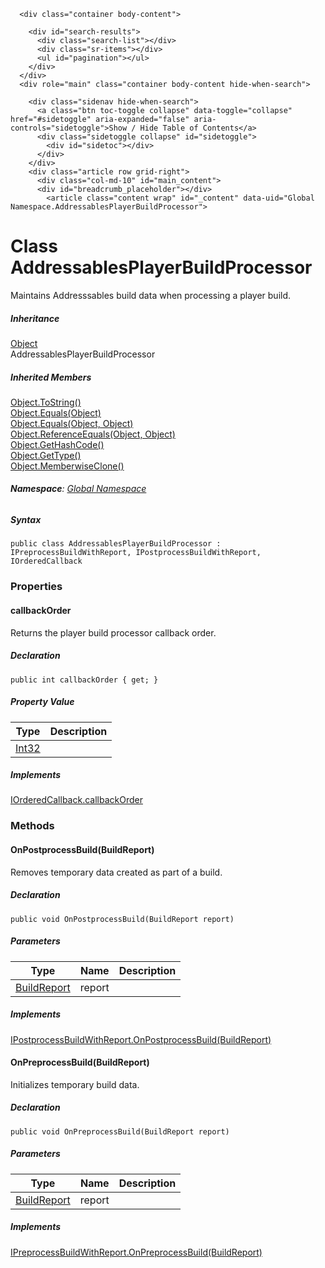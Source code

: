       <div class="container body-content">
        
        <div id="search-results">
          <div class="search-list"></div>
          <div class="sr-items"></div>
          <ul id="pagination"></ul>
        </div>
      </div>
      <div role="main" class="container body-content hide-when-search">
        
        <div class="sidenav hide-when-search">
          <a class="btn toc-toggle collapse" data-toggle="collapse" href="#sidetoggle" aria-expanded="false" aria-controls="sidetoggle">Show / Hide Table of Contents</a>
          <div class="sidetoggle collapse" id="sidetoggle">
            <div id="sidetoc"></div>
          </div>
        </div>
        <div class="article row grid-right">
          <div class="col-md-10" id="main_content">
          <div id="breadcrumb_placeholder"></div>
            <article class="content wrap" id="_content" data-uid="Global Namespace.AddressablesPlayerBuildProcessor">
  
  
  <h1 id="Global_Namespace_AddressablesPlayerBuildProcessor" data-uid="Global Namespace.AddressablesPlayerBuildProcessor">Class AddressablesPlayerBuildProcessor
  </h1>
  <div class="markdown level0 summary"><p>Maintains Addresssables build data when processing a player build.</p>
</div>
  <div class="markdown level0 conceptual"></div>
  <div class="inheritance collapsible show-bottom">
    <h5>Inheritance</h5>
    <div class="level0"><a class="xref" href="https://docs.microsoft.com/dotnet/api/system.object">Object</a></div>
    <div class="level1"><span class="xref">AddressablesPlayerBuildProcessor</span></div>
  </div>
  <div class="inheritedMembers collapsible">
    <h5>Inherited Members</h5>
    <div>
      <a class="xref" href="https://docs.microsoft.com/dotnet/api/system.object.tostring#System_Object_ToString">Object.ToString()</a>
    </div>
    <div>
      <a class="xref" href="https://docs.microsoft.com/dotnet/api/system.object.equals#System_Object_Equals_System_Object_">Object.Equals(Object)</a>
    </div>
    <div>
      <a class="xref" href="https://docs.microsoft.com/dotnet/api/system.object.equals#System_Object_Equals_System_Object_System_Object_">Object.Equals(Object, Object)</a>
    </div>
    <div>
      <a class="xref" href="https://docs.microsoft.com/dotnet/api/system.object.referenceequals#System_Object_ReferenceEquals_System_Object_System_Object_">Object.ReferenceEquals(Object, Object)</a>
    </div>
    <div>
      <a class="xref" href="https://docs.microsoft.com/dotnet/api/system.object.gethashcode#System_Object_GetHashCode">Object.GetHashCode()</a>
    </div>
    <div>
      <a class="xref" href="https://docs.microsoft.com/dotnet/api/system.object.gettype#System_Object_GetType">Object.GetType()</a>
    </div>
    <div>
      <a class="xref" href="https://docs.microsoft.com/dotnet/api/system.object.memberwiseclone#System_Object_MemberwiseClone">Object.MemberwiseClone()</a>
    </div>
  </div>
  <h6><strong>Namespace</strong>: <a class="xref" href="Global%20Namespace.html">Global Namespace</a></h6>
  <!--h6><strong>Assembly</strong>: solution.dll</h6-->
  <h5 id="Global_Namespace_AddressablesPlayerBuildProcessor_syntax">Syntax</h5>
  <div class="codewrapper">
    <pre><code class="lang-csharp hljs">public class AddressablesPlayerBuildProcessor : IPreprocessBuildWithReport, IPostprocessBuildWithReport, IOrderedCallback</code></pre>
  </div>
  <h3 id="properties">Properties
  </h3>
  
  
  <a id="Global_Namespace_AddressablesPlayerBuildProcessor_callbackOrder_" data-uid="Global Namespace.AddressablesPlayerBuildProcessor.callbackOrder*"></a>
  <h4 id="Global_Namespace_AddressablesPlayerBuildProcessor_callbackOrder" data-uid="Global Namespace.AddressablesPlayerBuildProcessor.callbackOrder">callbackOrder</h4>
  <div class="markdown level1 summary"><p>Returns the player build processor callback order.</p>
</div>
  <div class="markdown level1 conceptual"></div>
  <h5 class="decalaration">Declaration</h5>
  <div class="codewrapper">
    <pre><code class="lang-csharp hljs">public int callbackOrder { get; }</code></pre>
  </div>
  <h5 class="propertyValue">Property Value</h5>
  <table class="table table-bordered table-striped table-condensed">
    <thead>
      <tr>
        <th>Type</th>
        <th>Description</th>
      </tr>
    </thead>
    <tbody>
      <tr>
        <td><a class="xref" href="https://docs.microsoft.com/dotnet/api/system.int32">Int32</a></td>
        <td></td>
      </tr>
    </tbody>
  </table>
  <h5 class="implements">Implements</h5>
      <div><a class="xref" href="https://docs.unity3d.com/2019.4/Documentation/ScriptReference/Build.IOrderedCallback-callbackOrder.html">IOrderedCallback.callbackOrder</a></div>
  <h3 id="methods">Methods
  </h3>
  
  
  <a id="Global_Namespace_AddressablesPlayerBuildProcessor_OnPostprocessBuild_" data-uid="Global Namespace.AddressablesPlayerBuildProcessor.OnPostprocessBuild*"></a>
  <h4 id="Global_Namespace_AddressablesPlayerBuildProcessor_OnPostprocessBuild_UnityEditor_Build_Reporting_BuildReport_" data-uid="Global Namespace.AddressablesPlayerBuildProcessor.OnPostprocessBuild(UnityEditor.Build.Reporting.BuildReport)">OnPostprocessBuild(BuildReport)</h4>
  <div class="markdown level1 summary"><p>Removes temporary data created as part of a build.</p>
</div>
  <div class="markdown level1 conceptual"></div>
  <h5 class="decalaration">Declaration</h5>
  <div class="codewrapper">
    <pre><code class="lang-csharp hljs">public void OnPostprocessBuild(BuildReport report)</code></pre>
  </div>
  <h5 class="parameters">Parameters</h5>
  <table class="table table-bordered table-striped table-condensed">
    <thead>
      <tr>
        <th>Type</th>
        <th>Name</th>
        <th>Description</th>
      </tr>
    </thead>
    <tbody>
      <tr>
        <td><a class="xref" href="https://docs.unity3d.com/2019.4/Documentation/ScriptReference/Build.Reporting.BuildReport.html">BuildReport</a></td>
        <td><span class="parametername">report</span></td>
        <td></td>
      </tr>
    </tbody>
  </table>
  <h5 class="implements">Implements</h5>
      <div><a class="xref" href="https://docs.unity3d.com/2019.4/Documentation/ScriptReference/Build.IPostprocessBuildWithReport.OnPostprocessBuild.html">IPostprocessBuildWithReport.OnPostprocessBuild(BuildReport)</a></div>
  
  
  <a id="Global_Namespace_AddressablesPlayerBuildProcessor_OnPreprocessBuild_" data-uid="Global Namespace.AddressablesPlayerBuildProcessor.OnPreprocessBuild*"></a>
  <h4 id="Global_Namespace_AddressablesPlayerBuildProcessor_OnPreprocessBuild_UnityEditor_Build_Reporting_BuildReport_" data-uid="Global Namespace.AddressablesPlayerBuildProcessor.OnPreprocessBuild(UnityEditor.Build.Reporting.BuildReport)">OnPreprocessBuild(BuildReport)</h4>
  <div class="markdown level1 summary"><p>Initializes temporary build data.</p>
</div>
  <div class="markdown level1 conceptual"></div>
  <h5 class="decalaration">Declaration</h5>
  <div class="codewrapper">
    <pre><code class="lang-csharp hljs">public void OnPreprocessBuild(BuildReport report)</code></pre>
  </div>
  <h5 class="parameters">Parameters</h5>
  <table class="table table-bordered table-striped table-condensed">
    <thead>
      <tr>
        <th>Type</th>
        <th>Name</th>
        <th>Description</th>
      </tr>
    </thead>
    <tbody>
      <tr>
        <td><a class="xref" href="https://docs.unity3d.com/2019.4/Documentation/ScriptReference/Build.Reporting.BuildReport.html">BuildReport</a></td>
        <td><span class="parametername">report</span></td>
        <td></td>
      </tr>
    </tbody>
  </table>
  <h5 class="implements">Implements</h5>
      <div><a class="xref" href="https://docs.unity3d.com/2019.4/Documentation/ScriptReference/Build.IPreprocessBuildWithReport.OnPreprocessBuild.html">IPreprocessBuildWithReport.OnPreprocessBuild(BuildReport)</a></div>
</article>
          </div>

